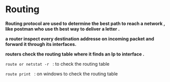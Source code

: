 # Routing 

<b>Routing protocol are used to determine the best path to reach a network , like postman who use th best way to deliver a letter .</b>

<b> a router inspect every destination addresse on incoming  packet and forward it through its interfaces.</b>

<b>routers check the routing table where it finds an Ip to interface .</b>

```route or netstat -r ``` : to check the routing table 

```route print ``` : on windows to check the routing table 


